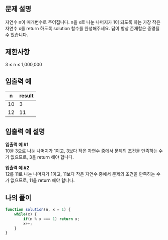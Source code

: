 ## 문제 설명
자연수 n이 매개변수로 주어집니다. n을 x로 나눈 나머지가 1이 되도록 하는 가장 작은 자연수 x를 return 하도록 solution 함수를 완성해주세요. 답이 항상 존재함은 증명될 수 있습니다.

## 제한사항
3 ≤ n ≤ 1,000,000

## 입출력 예
|n|result|
|-|------|
|10|3|
|12|11|

## 입출력 예 설명
**입출력 예 #1**  
10을 3으로 나눈 나머지가 1이고, 3보다 작은 자연수 중에서 문제의 조건을 만족하는 수가 없으므로, 3을 return 해야 합니다.  

**입출력 예 #2**  
12를 11로 나눈 나머지가 1이고, 11보다 작은 자연수 중에서 문제의 조건을 만족하는 수가 없으므로, 11을 return 해야 합니다.  

## 나의 풀이
```javascript
function solution(n, x = 1) {
    while(x) {
        if(n % x === 1) return x;
        x++;
    }
}
```
